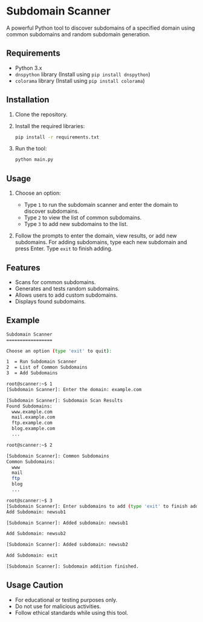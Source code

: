 # Subdomain Scanner

A powerful Python tool to discover subdomains of a specified domain using common subdomains and random subdomain generation.

## Requirements
- Python 3.x
- `dnspython` library (Install using `pip install dnspython`)
- `colorama` library (Install using `pip install colorama`)

## Installation

1. Clone the repository.
2. Install the required libraries:
    ```bash
    pip install -r requirements.txt
    ```

3. Run the tool:
    ```bash
    python main.py
    ```

## Usage
1. Choose an option:
    - Type `1` to run the subdomain scanner and enter the domain to discover subdomains.
    - Type `2` to view the list of common subdomains.
    - Type `3` to add new subdomains to the list.

2. Follow the prompts to enter the domain, view results, or add new subdomains. For adding subdomains, type each new subdomain and press Enter. Type `exit` to finish adding.

## Features
- Scans for common subdomains.
- Generates and tests random subdomains.
- Allows users to add custom subdomains.
- Displays found subdomains.

## Example

```bash
Subdomain Scanner
=================

Choose an option (type 'exit' to quit):

1  = Run Subdomain Scanner
2  = List of Common Subdomains
3  = Add Subdomains

root@scanner:~$ 1
[Subdomain Scanner]: Enter the domain: example.com

[Subdomain Scanner]: Subdomain Scan Results
Found Subdomains:
  www.example.com
  mail.example.com
  ftp.example.com
  blog.example.com
  ...

root@scanner:~$ 2

[Subdomain Scanner]: Common Subdomains
Common Subdomains:
  www
  mail
  ftp
  blog
  ...

root@scanner:~$ 3
[Subdomain Scanner]: Enter subdomains to add (type 'exit' to finish adding):
Add Subdomain: newsub1

[Subdomain Scanner]: Added subdomain: newsub1

Add Subdomain: newsub2

[Subdomain Scanner]: Added subdomain: newsub2

Add Subdomain: exit

[Subdomain Scanner]: Subdomain addition finished.

```

## Usage Caution
- For educational or testing purposes only.
- Do not use for malicious activities.
- Follow ethical standards while using this tool.
